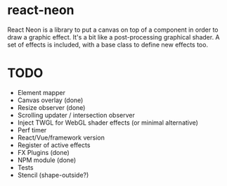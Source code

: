 # react-neon

React Neon is a library to put a canvas on top of a component in order to draw a graphic effect. It's a bit like a post-processing graphical shader. A set of effects is included, with a base class to define new effects too. 

# TODO

* Element mapper
* Canvas overlay (done)
* Resize observer (done)
* Scrolling updater / intersection observer
* Inject TWGL for WebGL shader effects (or minimal alternative)
* Perf timer
* React/Vue/framework version
* Register of active effects
* FX Plugins (done)
* NPM module (done)
* Tests
* Stencil (shape-outside?)
